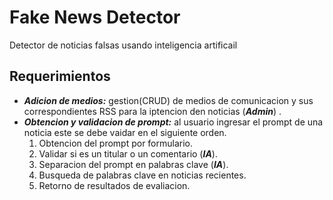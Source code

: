 # Fake News Detector

Detector de noticias falsas usando inteligencia artificail 

## Requerimientos
- ***Adicion de medios:*** gestion(CRUD) de  medios de comunicacion y sus correspondientes RSS para la iptencion den noticias (***Admin***) .
- ***Obtencion y validacion de prompt:*** al usuario ingresar el prompt de una noticia este se debe vaidar en el siguiente orden.
    1. Obtencion del prompt por formulario.
    2. Validar si es un titular o un comentario (***IA***).
    3. Separacion del prompt en palabras clave (***IA***).
    4. Busqueda de palabras clave en noticias recientes.
    5. Retorno de resultados de evaliacion.

